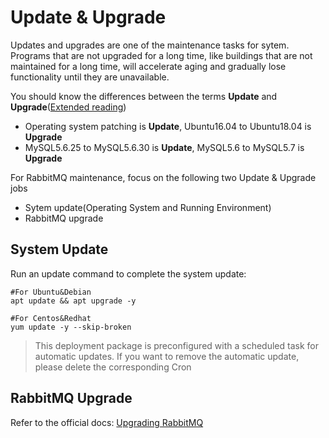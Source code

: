 # Update & Upgrade

Updates and upgrades are one of the maintenance tasks for sytem. Programs that are not upgraded for a long time, like buildings that are not maintained for a long time, will accelerate aging and gradually lose functionality until they are unavailable.

You should know the differences between the terms **Update** and **Upgrade**([Extended reading](https://support.websoft9.com/docs/faq/tech-upgrade.html#update-vs-upgrade))
- Operating system patching is **Update**, Ubuntu16.04 to Ubuntu18.04 is **Upgrade**
- MySQL5.6.25 to MySQL5.6.30 is **Update**, MySQL5.6 to MySQL5.7 is **Upgrade**

For RabbitMQ maintenance, focus on the following two Update & Upgrade jobs

- Sytem update(Operating System and Running Environment) 
- RabbitMQ upgrade 

## System Update

Run an update command to complete the system update:

``` shell
#For Ubuntu&Debian
apt update && apt upgrade -y

#For Centos&Redhat
yum update -y --skip-broken
```
> This deployment package is preconfigured with a scheduled task for automatic updates. If you want to remove the automatic update, please delete the corresponding Cron

## RabbitMQ Upgrade

Refer to the official docs: [Upgrading RabbitMQ](https://www.rabbitmq.com/upgrade.html)
